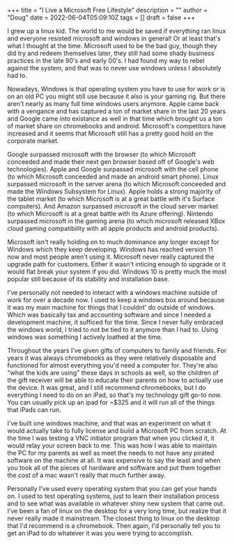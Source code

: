 +++
title = "I Live a Microsoft Free Lifestyle"
description = ""
author = "Doug"
date = 2022-06-04T05:09:10Z
tags = []
draft = false
+++

I grew up a linux kid. The world to me would be saved if everything ran linux and everyone resisted microsoft and windows in general! Or at least that's what I thought at the time. Microsoft used to be the bad guy, though they did try and redeem themselves later, they still had some shady business practices in the late 90's and early 00's. I had found my way to rebel against the system, and that was to never use windows unless I absolutely had to.

Nowadays, Windows is that operating system you have to use for work or is on an old PC you might still use because it also is your gaming rig. But there aren't nearly as many full time windows users anymore. Apple came back with a vengance and has captured a ton of market share in the last 20 years and Google came into existance as well in that time which brought us a ton of market share on chromebooks and android. Microsoft's competitors have increased and it seems that Microsoft still has a pretty good hold on the corporate market.

Google surpassed microsoft with the browser (to which Microsoft conceeded and made their next gen browser based off of Google's web technologies). Apple and Google surpassed microsoft with the cell phone (to which Microsoft conceeded and made an android smart phone). Linux surpassed microsoft in the server arena (to which Microsoft conceeded and made the Windows Subsystem for Linux). Apple holds a strong majority of the tablet market (to which Microsoft is at a great battle with it's Surface computers). And Amazon surpassed microsoft in the cloud server market (to which Microsoft is at a great battle with its Azure offering). Nintendo surpassed microsoft in the gaming arena (to which microsoft released XBox cloud gaming compatibility with all apple products and android products).

Microsoft isn't really holding on to much dominance any longer except for Windows which they keep developing. Windows has reached version 11 now and most people aren't using it. Microsoft never really captured the upgrade path for customers. Either it wasn't inticing enough to upgrade or it would flat break your system if you did. Windows 10 is pretty much the most popular still because of its stability and installation base.

I've personally not needed to interact with a windows machine outside of work for over a decade now. I used to keep a windows box around because it was my main machine for things that I couldnt' do outside of windows. Which was basically tax and accounting software and since I needed a development machine, it sufficed for the time. Since I never fully embraced the windows world, I tried to not be tied to it anymore than I had to. Using windows was something I actively loathed at the time.

Throughout the years I've given gifts of computers to family and friends. For years it was always chromebooks as they were relatively disposable and functioned for almost everything you'd need a computer for. They're also "what the kids are using" these days in schools as well, so the children of the gift receiver will be able to educate their parents on how to actually use the device. It was great, and I still recommend chromebooks, but I do everything I need to do on an iPad, so that's my technology gift go-to now. You can usually pick up an ipad for ~$325 and it will run all of the things that iPads can run.

I've built one windows machine, and that was an experiment on what it would actually take to fully license and build a Microsoft PC from scratch. At the time I was testing a VNC initiator program that when you clicked it, it would relay your screen back to me. This was how I was able to maintain the PC for my parents as well as meet the needs to not have any pirated software on the machine at all. It was expensive to say the least and when you took all of the pieces of hardware and software and put them together the cost of a mac wasn't really that much further away.

Personally I've used every operating system that you can get your hands on. I used to test operating systems, just to learn their installation process and to see what was available in whatever shiny new system that came out. I've been a fan of linux on the desktop for a very long time, but realize that it never really made it mainstream. The closest thing to linux on the desktop that I'd recommend is a chromebook. Then again, I'd personally tell you to get an iPad to do whatever it was you were trying to accomplish.
